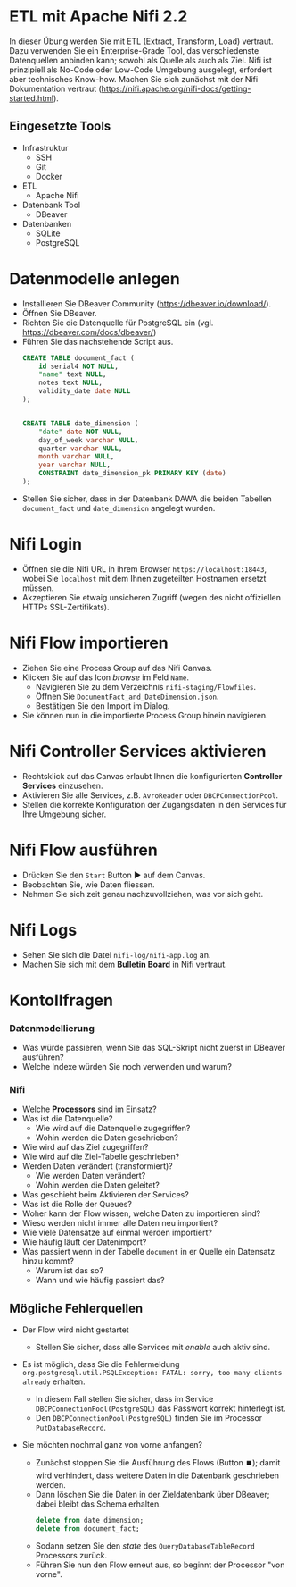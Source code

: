 # ETL mit Apache Nifi 2.2
In dieser Übung werden Sie mit ETL (Extract, Transform, Load) vertraut. Dazu verwenden Sie ein Enterprise-Grade Tool, das verschiedenste Datenquellen anbinden kann; sowohl als Quelle als auch als Ziel. Nifi ist prinzipiell als No-Code oder Low-Code Umgebung ausgelegt, erfordert aber technisches Know-how. Machen Sie sich zunächst mit der Nifi Dokumentation vertraut (https://nifi.apache.org/nifi-docs/getting-started.html). 
## Eingesetzte Tools
* Infrastruktur
    * SSH
    * Git
    * Docker
* ETL
    * Apache Nifi
* Datenbank Tool
    * DBeaver
* Datenbanken
    * SQLite
    * PostgreSQL

# Datenmodelle anlegen
* Installieren Sie DBeaver Community (https://dbeaver.io/download/).
* Öffnen Sie DBeaver.
* Richten Sie die Datenquelle für PostgreSQL ein (vgl. https://dbeaver.com/docs/dbeaver/)
* Führen Sie das nachstehende Script aus.
    ```sql
    CREATE TABLE document_fact (
        id serial4 NOT NULL,
        "name" text NULL,
        notes text NULL,
        validity_date date NULL
    );


    CREATE TABLE date_dimension (
        "date" date NOT NULL,
        day_of_week varchar NULL,
        quarter varchar NULL,
        month varchar NULL,
        year varchar NULL,
        CONSTRAINT date_dimension_pk PRIMARY KEY (date)
    );
    ```
* Stellen Sie sicher, dass in der Datenbank DAWA die beiden Tabellen `document_fact` und `date_dimension` angelegt wurden.

# Nifi Login
* Öffnen sie die Nifi URL in ihrem Browser ``https://localhost:18443``, wobei Sie `localhost` mit dem Ihnen zugeteilten Hostnamen ersetzt müssen.
* Akzeptieren Sie etwaig unsicheren Zugriff (wegen des nicht offiziellen HTTPs SSL-Zertifikats).

# Nifi Flow importieren
* Ziehen Sie eine Process Group auf das Nifi Canvas.
* Klicken Sie auf das Icon *browse* im Feld `Name`.
    * Navigieren Sie zu dem Verzeichnis ``nifi-staging/Flowfiles``.
    * Öffnen Sie ``DocumentFact_and_DateDimension.json``.
    * Bestätigen Sie den Import im Dialog.
* Sie können nun in die importierte Process Group hinein navigieren.

# Nifi Controller Services aktivieren
* Rechtsklick auf das Canvas erlaubt Ihnen die konfigurierten **Controller Services** einzusehen.
* Aktivieren Sie alle Services, z.B. `AvroReader` oder `DBCPConnectionPool`.
* Stellen die korrekte Konfiguration der Zugangsdaten in den Services für Ihre Umgebung sicher.

# Nifi Flow ausführen
* Drücken Sie den `Start` Button ▶️ auf dem Canvas.
* Beobachten Sie, wie Daten fliessen.
* Nehmen Sie sich zeit genau nachzuvollziehen, was vor sich geht.

# Nifi Logs
* Sehen Sie sich die Datei `nifi-log/nifi-app.log` an.
* Machen Sie sich mit dem **Bulletin Board** in Nifi vertraut.

# Kontollfragen
### Datenmodellierung
* Was würde passieren, wenn Sie das SQL-Skript nicht zuerst in DBeaver ausführen?
* Welche Indexe würden Sie noch verwenden und warum?
### Nifi
* Welche **Processors** sind im Einsatz?
* Was ist die Datenquelle?
    * Wie wird auf die Datenquelle zugegriffen?
    * Wohin werden die Daten geschrieben?
* Wie wird auf das Ziel zugegriffen?
* Wie wird auf die Ziel-Tabelle geschrieben?
* Werden Daten verändert (transformiert)?
    * Wie werden Daten verändert?
    * Wohin werden die Daten geleitet?
* Was geschieht beim Aktivieren der Services?
* Was ist die Rolle der Queues?
* Woher kann der Flow wissen, welche Daten zu importieren sind?
* Wieso werden nicht immer alle Daten neu importiert?
* Wie viele Datensätze auf einmal werden importiert?
* Wie häufig läuft der Datenimport?
* Was passiert wenn in der Tabelle `document` in er Quelle ein Datensatz hinzu kommt?
    * Warum ist das so?
    * Wann und wie häufig passiert das?

## Mögliche Fehlerquellen

* Der Flow wird nicht gestartet
    * Stellen Sie sicher, dass alle Services mit *enable* auch aktiv sind.

* Es ist möglich, dass Sie die Fehlermeldung `org.postgresql.util.PSQLException: FATAL: sorry, too many clients already` erhalten.
    * In diesem Fall stellen Sie sicher, dass im Service `DBCPConnectionPool(PostgreSQL)` das Passwort korrekt hinterlegt ist.
    * Den `DBCPConnectionPool(PostgreSQL)` finden Sie im Processor `PutDatabaseRecord`.

* Sie möchten nochmal ganz von vorne anfangen?
    * Zunächst stoppen Sie die Ausführung des Flows (Button ⏹️); damit wird verhindert, dass weitere Daten in die Datenbank geschrieben werden.
    * Dann löschen Sie die Daten in der Zieldatenbank über DBeaver; dabei bleibt das Schema erhalten.
        ```sql
        delete from date_dimension;
        delete from document_fact;
        ```
    * Sodann setzen Sie den *state* des `QueryDatabaseTableRecord` Processors zurück.
    * Führen Sie nun den Flow erneut aus, so beginnt der Processor "von vorne".